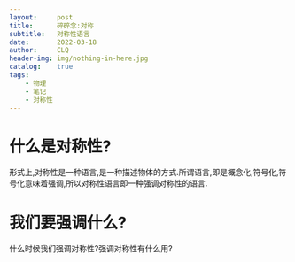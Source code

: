 ```yaml
---
layout:     post
title:      碎碎念:对称
subtitle:   对称性语言
date:       2022-03-18
author:     CLQ
header-img: img/nothing-in-here.jpg
catalog:    true
tags:
    - 物理
    - 笔记
    - 对称性
---
```


# 什么是对称性?

形式上,对称性是一种语言,是一种描述物体的方式.所谓语言,即是概念化,符号化,符号化意味着强调,所以对称性语言即一种强调对称性的语言.

# 我们要强调什么?

什么时候我们强调对称性?强调对称性有什么用?
